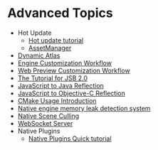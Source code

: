 # Advanced Topics

- Hot Update
    - [Hot update tutorial](hot-update.md)
    - [AssetManager](hot-update-manager.md)
- [Dynamic Atlas](dynamic-atlas.md)
- [Engine Customization Workflow](engine-customization.md)
- [Web Preview Customization Workflow](../editor/preview/browser.md)
- [The Tutorial for JSB 2.0](JSB2.0-learning.md)
- [JavaScript to Java Reflection](js-java-bridge.md)
- [JavaScript to Objective-C Reflection](js-oc-bridge.md)
- [CMake Usage Introduction](cmake-learning.md)
- [Native engine memory leak detection system](memory-leak-detector.md)
- [Native Scene Culling](native-scene-culling.md)
- [WebSocket Server](websocket-server.md)
- Native Plugins
    - [Native Plugins Quick tutorial](native-plugins/tutorial.md)
